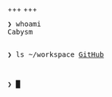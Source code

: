 +++
+++

<!-- insert_anchor_links = "right" -->


<div class="crt scanlines">
<pre>
❯ whoami
Cabysm

❯ ls ~/workspace
<a href="https://github.com/Cabysm">GitHub</a>

❯ <span class="cursor">█</span>

</pre>
</div>